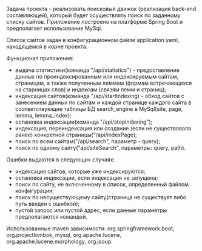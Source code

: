 Задача проекта - реализовать поисковый движок (реализация back-end составляющей), который будет осуществлять поиск по заданному списку сайтов. Приложение построено на платформе Spring Boot и предполагает использование MySql. 

Список сайтов задан в конфигурационном файле application.yaml, находящемся в корне проекта.

Функционал приложения:
- выдача статистики(команда "/api/statistics") - предоставление данных по проиндексированным или индексируемым сайтам, страницам, а также полученным леммам (формам встречающихся на старницах слов) и индексам (связям лемм и страниц);
- индексация сайтов(команда "/api/startIndexing) - обход сайтов с занесением данных по сайтам и каждой странице каждого сайта в соответствующие таблицы БД search_engine в MySql(site, page, lemma, lemma_index);
- остановка индексации(команда "/api/stopIndexing");
- индексация, переиндексация или создание (если не существовала ранее) конкретной страницы("/api/indexPage);
- поиск по всем сайтам("/api/search", параметр - query);
- поиск по одному сайту("api/siteSearch", параметры: query, path).

Ошибки выдаются в следующих случаях:
- индексация сайтов, которые уже индексируются;
- остановка индексации, если индексация не запущена;
- поиск по сайту, не включенному в список, определенный файлом конфигурации;
- поиск по несуществующему сайту(страница не существует либо путь введен с ошибкой);
- пустой запрос или пустой адрес, если данные параметры предполагаются командой.

Использованные maven зависимости: org.springframework.boot, org.projectlombok, mysql, org.apache.lucene, org.apache.lucene.morphology, org.jsoup.